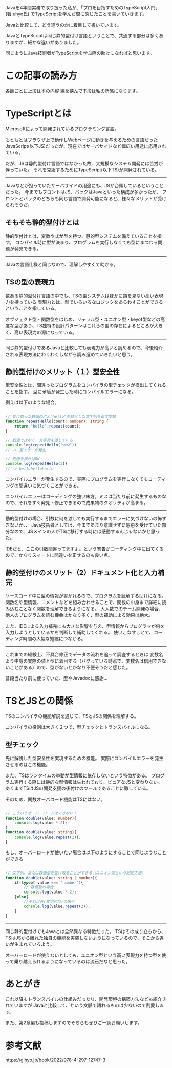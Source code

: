 Javaを4年間実務で取り扱った私が、「プロを目指すためのTypeScript入門」(著:uhyo氏)
でTypeScriptを学んだ際に感じたことを書いていきます。

Javaと比較して、どう違うのかに着目して書いています。

JavaとTypeScriptは同じ静的型付け言語ということで、共通する部分は多くありますが、細かな違いがありました。

同じようにJava技術者がTypeScriptを学ぶ際の助けになればと思います。

# この記事の読み方

各節ごとに上段は本の内容
線を挟んで下段は私の所感になります。

# TypeScriptとは

Microsoftによって開発されているプログラミング言語。

もともとはブラウザ上で動作しWebページに動きを与えるための言語だったJavaScript(以下JS)だったが、現在ではサーバサイドなど幅広い用途に応用されている。

だが、JSは静的型付け言語ではなかった故、大規模なシステム開発には苦労が伴っていた。
それを克服するためにTypeScript(以下TS)が開発されている。

---

Javaなどが担っていたサーバサイドの用途にも、JSが台頭しているということだった。
今までもフロントはJS、バックはJavaといった構成が多かったが、
フロントとバックのどちらも同じ言語で開発可能になると、様々なメリットが受けられそうだ。

## そもそも静的型付けとは

静的型付けとは、変数や式が型を持つ、静的型システムを備えていることを指す。
コンパイル時に型が決まり、プログラムを実行しなくても型にまつわる問題が発見できる。

---

Javaの言語仕様と同じなので、理解しやすくて助かる。

## TSの型の表現力

数ある静的型付け言語の中でも、TSの型システムはほかに類を見ない高い表現力を持っている
表現力とは、型でいろいろなロジックをあらわすことができるということを指している。

オブジェクト型・関数型をはじめ、リテラル型・ユニオン型・keyof型などの高度な型があり、TS独特の設計パターンはこれらの型の存在によるところが大きく、高い表現力の源になっている。

---

同じ静的型付けであるJavaと比較しても表現力が高いと読めるので、今後紹介される表現方法にわくわくしながら読み進めていきたいと思う。

## 静的型付けのメリット（１）型安全性

型安全性とは、間違ったプログラムをコンパイラの型チェックが検出してくれることを指す。
型に矛盾が発生した時にコンパイルエラーになる。

例えば以下のような場合。
```typescript

// 受け取った数値のぶん"hello"を結合した文字列を返す関数
function repeatHello(count: number): string {
    return "hello".repeat(count);
}

// 数値ではなく、文字列を渡している
console.log(repeatHello("wow"))
// -> 型エラーが発生

// 数値を渡せばOK！
console.log(repeatHello(3))
// -> hellohellohello
```

コンパイルエラーが発生するので、実際にプログラムを実行しなくてもコーディングの間違いに気づくことができる。

コンパイルエラーはコーディングの強い味方。ミスは当たり前に発生するものなので、それをすぐ発見・修正できるので成果物のクオリティが高まる。

---
動的型付けの場合、引数に何を渡しても実行するまでエラーに気づけないの怖すぎないか、、
Java技術者としては、今まであまり意識せずに恩恵を受けていた部分なので、JSメインの人がTSに移行する時には感動するんじゃないかと思った。

IDEだと、ここの引数間違ってますよ。という警告がコーディング中に出てくるので、かなりスマートに間違いを正せるのも良い点。

## 静的型付けのメリット（2）ドキュメント化と入力補完

ソースコード中に型の情報が書かれるので、プログラムを読解する助けになる。
関数名や型情報、コメントなどを組み合わせることで、関数の中身まで詳細に読み込むことなく関数を理解できるようになる。
大人数でのチーム開発の場合、他人のプログラムを読む機会はかなり多く、型の補助による効果は絶大。

また、IDEによる入力補完にも大きな影響を与え、型情報からプログラマが何を入力しようとしているかを判断して補助してくれる。
使いこなすことで、コーディング時間の大幅な短縮につながる。

---

これまでの経験上、不具合修正でデータの流れを追って調査するときは
変数名より中身の実際の値と型に着目する（バグっている時点で、変数名は信用できないことがある）ので、型がないとかなり不便そうだと感じた。

普段当たり前に使っていた、型やJavadocに感謝…

# TSとJSとの関係

TSのコンパイラの機能解説を通じて、TSとJSの関係を理解する。

コンパイラの役割は大きく２つで、型チェックとトランスパイルになる。

## 型チェック
先に解説した型安全性を実現するための機能。
実際にコンパイルエラーを発生させるのはこの機能。

また、TSはランタイムの挙動が型情報に依存しないという特徴がある。
プログラム実行する際には静的な型情報は失われており、ピュアなJSと変わりない。
あくまでTSはJSの開発支援の後付けのツールであることに徹している。

そのため、関数オーバロード機能はTSにはない。


``` typescript

// こういうオーバーロードはできない！
function double(value: number){
    console.log(value * 2);
}
function double(value: string){
    console.log(value.repeat(2));
}

```

もし、オーバーロードが使いたい場合は以下のようにすることで同じようなことができる


``` typescript

// 文字列、または数値型を受け取ることができる（ユニオン型という記述方法）
function double(value: string | number){
    if(typeof value === "number"){
        // 数値型の場合
        console.log(value * 2);
    }else{
        //それ以外(文字列型)の場合
        console.log(value.repeat(2));
    }
}

```

---

同じ静的型付けでもJavaとは全然異なる特徴だった。
TSはその成り立ちから、TSはJSから離れた独自の機能を実装しないようになっているので、そこから違いが生まれているよう。

オーバーロードが使えないとしても、ユニオン型という高い表現力を持つ型を使って乗り越えられるようになっているのは流石だなと思った。

# あとがき

これ以降もトランスパイルの仕組みだったり、開発環境の構築方法なども紹介されていますが
Javaと比較して、という文脈で語れるものは少ないので割愛します。

また、第2章編も投稿しますのでそちらもぜひご一読お願いします。


# 参考文献

https://gihyo.jp/book/2022/978-4-297-12747-3
